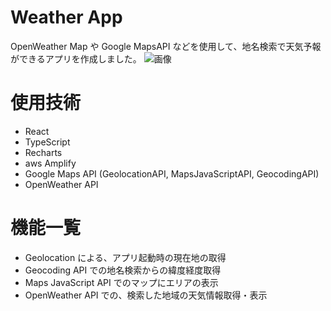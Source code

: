 # Weather App

OpenWeather Map や Google MapsAPI などを使用して、地名検索で天気予報ができるアプリを作成しました。
![画像](https://user-images.githubusercontent.com/71750637/126874162-500696fd-ac69-46b8-8bfe-245a385177eb.png)

# 使用技術

- React
- TypeScript
- Recharts
- aws Amplify
- Google Maps API (GeolocationAPI, MapsJavaScriptAPI, GeocodingAPI)
- OpenWeather API

# 機能一覧

- Geolocation による、アプリ起動時の現在地の取得
- Geocoding API での地名検索からの緯度経度取得
- Maps JavaScript API でのマップにエリアの表示
- OpenWeather API での、検索した地域の天気情報取得・表示
